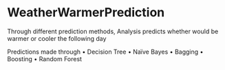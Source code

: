 # WeatherWarmerPrediction

Through different prediction methods,
Analysis predicts whether would be warmer or cooler the following day

Predictions made through
• Decision Tree
• Naïve Bayes
• Bagging
• Boosting
• Random Forest  
